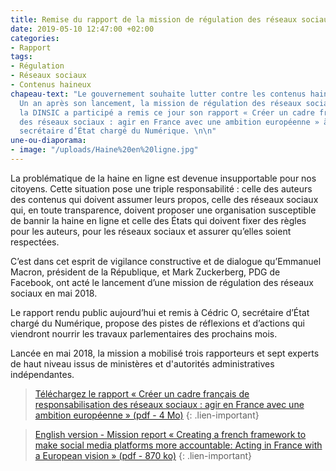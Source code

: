 ```yaml
---
title: Remise du rapport de la mission de régulation des réseaux sociaux
date: 2019-05-10 12:47:00 +02:00
categories:
- Rapport
tags:
- Régulation
- Réseaux sociaux
- Contenus haineux
chapeau-text: "Le gouvernement souhaite lutter contre les contenus haineux sur internet.
  Un an après son lancement, la mission de régulation des réseaux sociaux à laquelle
  la DINSIC a participé a remis ce jour son rapport « Créer un cadre français de responsabilisation
  des réseaux sociaux : agir en France avec une ambition européenne » à Cédric O,
  secrétaire d’État chargé du Numérique. \n\n"
une-ou-diaporama:
- image: "/uploads/Haine%20en%20ligne.jpg"
---
```


La problématique de la haine en ligne est devenue insupportable pour nos citoyens. Cette situation pose une triple responsabilité : celle des auteurs des contenus qui doivent assumer leurs propos, celle des réseaux sociaux qui, en toute transparence, doivent proposer une organisation susceptible de bannir la haine en ligne et celle des États qui doivent fixer des règles pour les auteurs, pour les réseaux sociaux et assurer qu’elles soient respectées. 

C’est dans cet esprit de  vigilance constructive et de dialogue qu’Emmanuel Macron, président de la République, et  Mark Zuckerberg, PDG de Facebook, ont acté le lancement  d’une mission de régulation des réseaux sociaux en mai 2018.

Le rapport rendu public aujourd’hui et remis à Cédric O, secrétaire d’État chargé du Numérique, propose des pistes de réflexions et d’actions qui viendront nourrir les travaux parlementaires des prochains mois. 

Lancée en mai 2018, la mission a mobilisé trois rapporteurs et sept experts de haut niveau issus de ministères et d'autorités administratives indépendantes.

> [Téléchargez le rapport « Créer un cadre français de responsabilisation des réseaux sociaux : agir en France avec une ambition européenne » (pdf - 4 Mo)](/uploads/rapport-mission-regulation-reseaux-sociaux.pdf)
{: .lien-important}


> [English version - Mission report « Creating a french framework to make social media platforms more accountable: Acting in France with a European vision » (pdf - 870 ko)]([Regulation-of-social-networks_Mission-report_ENG.pdf](/uploads/Regulation-of-social-networks_Mission-report_ENG.pdf))
{: .lien-important}
